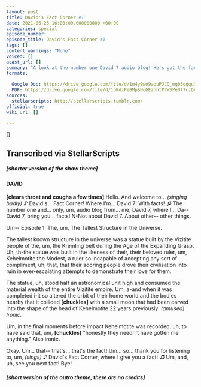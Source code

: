 ```yaml
---
layout: post
title: David's Fact Corner #1
date: 2021-06-25 16:00:00.000000000 +00:00
categories: special
episode_number: 
episode_title: David's Fact Corner #1
tags: []
content_warnings: "None"
voiced: []
acast_url: []
summary: "A look at the number one David 7 audio blog! He's got the facts! </br></br>Today's Fact: the Universe's Tallest Structure. </br></br>Researched, written & narrated by David 7. Recorded by I.M.O.G.E.N."
formats: 
  
  Google Doc: https://drive.google.com/file/d/1m4y9wo9aouPJCQ_mqb5oqquGs6zuJjPW/view?usp=sharing
  PDF: https://drive.google.com/file/d/1oKdiPeBMpSNuGEzhhtP7W5PeDf7czQAl/view?usp=sharing
sources:
  stellarscripts: http://stellarscripts.tumblr.com/
official: true
wiki_url: []

---
```


[]

## Transcribed via StellarScripts

##### [shorter version of the show theme]

#### DAVID

__[clears throat and coughs a few times]__ Hello. And welcome to... _(singing badly)_ ♪ David's... Fact Corner! Where I'm... David 7! With facts! ♫ The number one and... only, um, audio blog from... me, David 7, where I... Da-- David 7, bring you... facts! N-Not about David 7. About other-- other things.

Um-- Episode 1: The, um, The Tallest Structure in the Universe.

The tallest known structure in the universe was a statue built by the Vizitite people of the, um, the Kremling belt during the Age of the Expanding Grasp. Uh, th-the statue was built in the likeness of their, their beloved ruler, um, Kehelmotite the Modest, a ruler so incapable of accepting any sort of compliment, uh, that, that their adoring people drove their civilisation into ruin in ever-escalating attempts to demonstrate their love for them.

The statue, uh, stood half an astronomical unit high and consumed the material wealth of the entire Vizitite empire. Um, a-and when it was completed i-it so altered the orbit of their home world and the bodies nearby that it collided __[chuckles]__ with a small moon that had been carved into the shape of the head of Kehelmotite 22 years previously. _(amused)_ *Ironic.*

Um, in the final moments before impact Kehelmotite was recorded, uh, to have said that, um, __[chuckles]__ "honestly they needn't have gotten me anything." Also ironic.

Okay. Um... that-- that's... that's the fact! Um... so... thank you for listening to, um, _(sings)_ ♪ David's Fact Corner, where I give you a fact! ♫ Um, and, uh, see you next fact! Bye!

##### [short version of the outro theme, there are no credits]
